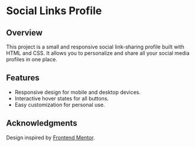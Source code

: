 # Social Links Profile

## Overview
This project is a small and responsive social link-sharing profile built with HTML and CSS. It allows you to personalize and share all your social media profiles in one place.

## Features
- Responsive design for mobile and desktop devices.
- Interactive hover states for all buttons.
- Easy customization for personal use.

## Acknowledgments
Design inspired by [Frontend Mentor](https://www.frontendmentor.io/).
